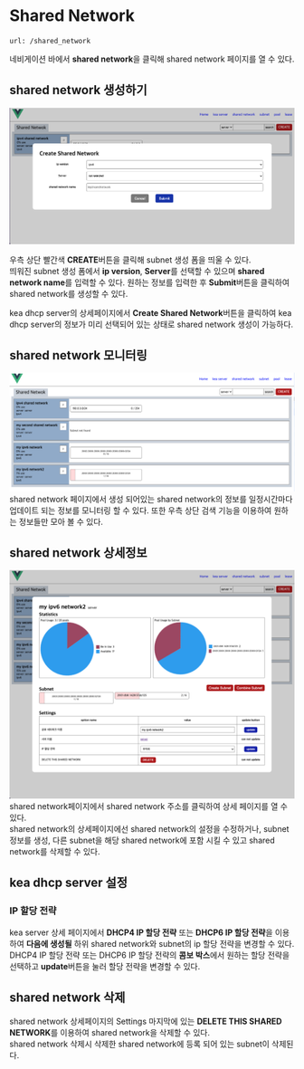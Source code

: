 Shared Network
=====================
    url: /shared_network
네비게이션 바에서 **shared network**을 클릭해 shared network 페이지를 열 수 있다.  

shared network 생성하기
--------------------
![사진을 불러올 수 없습니다.](https://github.com/neneong/keaDHCPManager/blob/main/source/_static/%E1%84%89%E1%85%B3%E1%84%8F%E1%85%B3%E1%84%85%E1%85%B5%E1%86%AB%E1%84%89%E1%85%A3%E1%86%BA%202023-11-07%2017.10.52.png?raw=true)

우측 상단 빨간색 **CREATE**버튼을 클릭해 subnet 생성 폼을 띄울 수 있다.  
띄워진 subnet 생성 폼에서 **ip version**, **Server**를 선택할 수 있으며 **shared network name**를 입력할 수 있다.
원하는 정보를 입력한 후 **Submit**버튼을 클릭하여 shared network를 생성할 수 있다.  

kea dhcp server의 상세페이지에서 **Create Shared Network**버튼을 클릭하여 kea dhcp server의 정보가 미리 선택되어 있는 상태로 shared network 생성이 가능하다.  

shared network 모니터링
-------------------
![사진을 불러올 수 없습니다.](https://github.com/neneong/keaDHCPManager/blob/main/source/_static/%E1%84%89%E1%85%B3%E1%84%8F%E1%85%B3%E1%84%85%E1%85%B5%E1%86%AB%E1%84%89%E1%85%A3%E1%86%BA%202023-11-07%2017.25.05.png?raw=true)
shared network 페이지에서 생성 되어있는 shared network의 정보를 일정시간마다 업데이트 되는 정보를 모니터링 할 수 있다. 또한 우측 상단 검색 기능을 이용하여 원하는 정보들만 모아 볼 수 있다.   

shared network 상세정보
-------------------
![사진을 불러올 수 없습니다.](https://github.com/neneong/keaDHCPManager/blob/main/source/_static/%E1%84%89%E1%85%B3%E1%84%8F%E1%85%B3%E1%84%85%E1%85%B5%E1%86%AB%E1%84%89%E1%85%A3%E1%86%BA%202023-11-07%2017.30.33.png?raw=true)
shared network페이지에서 shared network 주소를 클릭하여 상세 페이지를 열 수 있다.   
shared network의 상세페이지에선 shared network의 설정을 수정하거나, subnet 정보를 생성, 다른 subnet을 해당 shared network에 포함 시킬 수 있고 shared network를 삭제할 수 있다.  

kea dhcp server 설정
-------------------
### IP 할당 전략
kea server 상세 페이지에서 **DHCP4 IP 할당 전략** 또는 **DHCP6 IP 할당 전략**을 이용하여 **다음에 생성될** 하위 shared network와 subnet의 ip 할당 전략을 변경할 수 있다.  
DHCP4 IP 할당 전략 또는 DHCP6 IP 할당 전략의 **콤보 박스**에서 원하는 할당 전략을 선택하고 **update**버튼을 눌러 할당 전략을 변경할 수 있다.  

shared network 삭제
-------------------
shared network 상세페이지의 Settings 마지막에 있는 **DELETE THIS SHARED NETWORK**를 이용하여 shared network을 삭제할 수 있다.  
shared network 삭제시 삭제한 shared network에 등록 되어 있는 subnet이 삭제된다.  